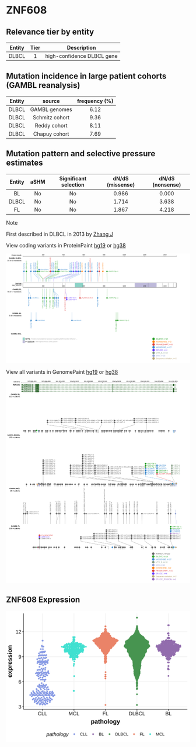 # ZNF608

## Relevance tier by entity

|Entity|Tier|Description               |
|:------:|:----:|--------------------------|
|DLBCL |1   |high-confidence DLBCL gene|

## Mutation incidence in large patient cohorts (GAMBL reanalysis)

|Entity|source        |frequency (%)|
|:------:|:--------------:|:-------------:|
|DLBCL |GAMBL genomes |6.12         |
|DLBCL |Schmitz cohort|9.36         |
|DLBCL |Reddy cohort  |8.11         |
|DLBCL |Chapuy cohort |7.69         |

## Mutation pattern and selective pressure estimates

|Entity|aSHM|Significant selection|dN/dS (missense)|dN/dS (nonsense)|
|:------:|:----:|:---------------------:|:----------------:|:----------------:|
|BL    |No  |No                   |0.986           |0.000           |
|DLBCL |No  |No                   |1.714           |3.638           |
|FL    |No  |No                   |1.867           |4.218           |


> [!NOTE]
> First described in DLBCL in 2013 by [Zhang J](https://pubmed.ncbi.nlm.nih.gov/23292937)


View coding variants in ProteinPaint [hg19](https://morinlab.github.io/LLMPP/GAMBL/ZNF608_protein.html)  or [hg38](https://morinlab.github.io/LLMPP/GAMBL/ZNF608_protein_hg38.html)

![image](images/proteinpaint/ZNF608_NM_020747.svg)

View all variants in GenomePaint [hg19](https://morinlab.github.io/LLMPP/GAMBL/ZNF608.html)  or [hg38](https://morinlab.github.io/LLMPP/GAMBL/ZNF608_hg38.html)

![image](images/proteinpaint/ZNF608.svg)
## ZNF608 Expression
![image](images/gene_expression/ZNF608_by_pathology.svg)
<!-- ORIGIN: zhangGeneticHeterogeneityDiffuse2013 -->
